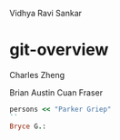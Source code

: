 Vidhya Ravi Sankar
# git-overview
Charles Zheng

Brian Austin
Cuan Fraser

```ruby
persons << "Parker Griep"
``
Bryce G.:
